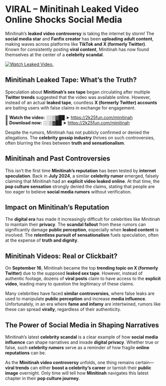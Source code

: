 # VIRAL – Minitinah Leaked Video Online Shocks Social Media 

Minitinah’s **leaked video controversy** is taking the internet by storm! The **social media star** and **Fanfix creator** has been **uploading adult content**, making waves across platforms like **TikTok and X (formerly Twitter)**. Known for consistently posting **viral content**, Minitinah has now found themselves at the center of a **celebrity scandal**.  

[![Watch Leaked Video.](https://miro.medium.com/v2/resize:fit:828/format:webp/1*cilzJN44JGOrTw9NJCrNHA.gif "Watch Leaked Video")](https://2k25fun.com/minitinah)

## **Minitinah Leaked Tape: What’s the Truth?**  
Speculation about **Minitinah’s sex tape** began circulating after multiple **Twitter trends** suggested that the video was available online. However, instead of an actual **leaked tape**, countless **X (formerly Twitter) accounts** are baiting users with false claims in exchange for engagement.  

🔹 **Watch the video:** ░░▒▓██ ➤ https://2k25fun.com/minitinah  
🔹 **Download now:** ░░▒▓██ ➤ https://2k25fun.com/minitinah  

Despite the rumors, Minitinah has not publicly confirmed or denied the allegations. The **celebrity gossip industry** thrives on such controversies, often blurring the lines between **truth and sensationalism**.  

## **Minitinah and Past Controversies**  
This isn’t the first time **Minitinah’s reputation** has been tested by **internet speculation**. Back in **July 2024**, a similar **celebrity rumor** emerged, falsely claiming that Minitinah had an **explicit video leaked online**. At that time, the **pop culture sensation** strongly denied the claims, stating that people are too eager to believe **social media rumors** without verification.  

## **Impact on Minitinah’s Reputation**  
The **digital era** has made it increasingly difficult for celebrities like Minitinah to maintain their **privacy**. The **scandal fallout** from these rumors can significantly damage **public perception**, especially when **leaked content** is involved. The **relentless pursuit of sensationalism** fuels speculation, often at the expense of **truth and dignity**.  

## **Minitinah Videos: Real or Clickbait?**  
On **September 16**, Minitinah became the top **trending topic on X (formerly Twitter)** due to the supposed **leaked sex tape**. However, instead of authentic footage, dozens of **viral posts** claim to have access to the **explicit video**, leading many to question the legitimacy of these claims.  

Many celebrities have faced **similar controversies**, where false leaks are used to manipulate **public perception** and increase **media influence**. Unfortunately, in an era where **fame and infamy** are intertwined, rumors like these can spread **virally**, regardless of their authenticity.  

## **The Power of Social Media in Shaping Narratives**  
Minitinah’s latest **celebrity scandal** is a clear example of how **social media influence** can shape narratives and invade **digital privacy**. Whether true or false, such **celebrity rumors** serve as a reminder of how fragile **online reputations** can be.  

As the **Minitinah video controversy** unfolds, one thing remains certain—**viral trends** can either **boost a celebrity’s career** or tarnish their **public image** overnight. Only time will tell how **Minitinah** navigates this latest chapter in their **pop culture journey**. 
